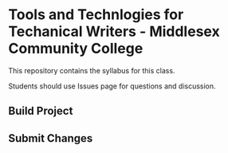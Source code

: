 # Tools and Technlogies for Techanical Writers - Middlesex Community College

This repository contains the syllabus for this class.

Students should use Issues page for questions and discussion.

## Build Project

## Submit Changes
